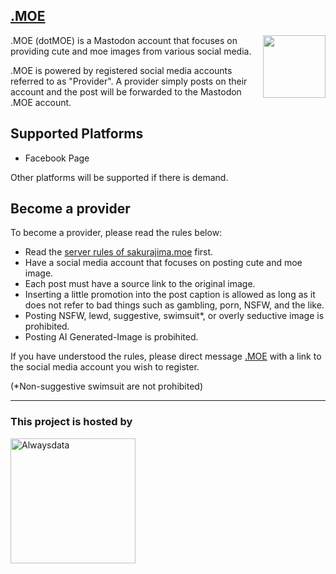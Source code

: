 ## [.MOE](https://sakurajima.moe/@dotmoe)
<img src="https://raw.githubusercontent.com/HaruByte/assets/main/dotMOE/dotMOE.png" align="right" width="100" height="100">
.MOE (dotMOE) is a Mastodon account that focuses on providing cute and moe images from various social media.

.MOE is powered by registered social media accounts referred to as "Provider". A provider simply posts on their account and the post will be forwarded to the Mastodon .MOE account.

## Supported Platforms
- Facebook Page

Other platforms will be supported if there is demand.

## Become a provider
To become a provider, please read the rules below:
- Read the [server rules of sakurajima.moe](https://blog.sakurajima.moe/server-rules/) first.
- Have a social media account that focuses on posting cute and moe image.
- Each post must have a source link to the original image.
- Inserting a little promotion into the post caption is allowed as long as it does not refer to bad things such as gambling, porn, NSFW, and the like.
- Posting NSFW, lewd, suggestive, swimsuit*, or overly seductive image is prohibited.
- Posting AI Generated-Image is probihited.

If you have understood the rules, please direct message [.MOE](https://sakurajima.moe/@dotmoe) with a link to the social media account you wish to register.

(*Non-suggestive swimsuit are not prohibited)

---

### This project is hosted by
<a href="https://alwaysdata.com"><img src="https://www.alwaysdata.com/static/svg/alwaysdata-logo-pink.svg" width="200" height="auto" alt="Alwaysdata"></a>
